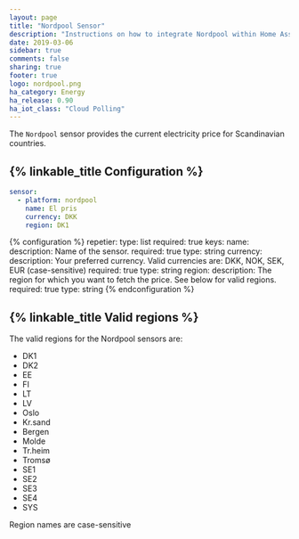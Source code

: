 ```yaml
---
layout: page
title: "Nordpool Sensor"
description: "Instructions on how to integrate Nordpool within Home Assistant."
date: 2019-03-06
sidebar: true
comments: false
sharing: true
footer: true
logo: nordpool.png
ha_category: Energy
ha_release: 0.90
ha_iot_class: "Cloud Polling"
---
```


The `Nordpool` sensor provides the current electricity price for Scandinavian countries.

## {% linkable_title Configuration %}

```yaml
sensor:
  - platform: nordpool
    name: El pris
    currency: DKK
    region: DK1
```

{% configuration %} repetier:
  type: list
  required: true
  keys:
    name:
      description: Name of the sensor.
      required: true
      type: string
    currency:
      description: Your preferred currency. Valid currencies are: DKK, NOK, SEK, EUR (case-sensitive)
      required: true
      type: string
    region:
      description: The region for which you want to fetch the price. See below for valid regions.
      required: true
      type: string
{% endconfiguration %}

## {% linkable_title Valid regions %}

The valid regions for the Nordpool sensors are:

* DK1 
* DK2
* EE
* FI
* LT
* LV
* Oslo
* Kr.sand
* Bergen
* Molde
* Tr.heim
* Tromsø
* SE1
* SE2
* SE3
* SE4
* SYS

Region names are case-sensitive
